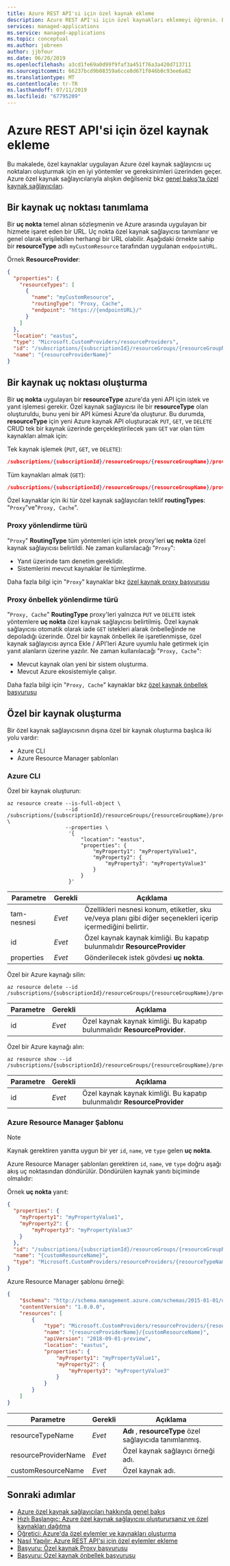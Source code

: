 ```yaml
---
title: Azure REST API'si için özel kaynak ekleme
description: Azure REST API'si için özel kaynakları eklemeyi öğrenin. Bu makalede gereksinimleri ve özel kaynaklar uygulamak istediğiniz uç noktaları için en iyi yol gösterir.
services: managed-applications
ms.service: managed-applications
ms.topic: conceptual
ms.author: jobreen
author: jjbfour
ms.date: 06/20/2019
ms.openlocfilehash: a3cd1fe69a0d99f9faf3a451f76a3a420d713711
ms.sourcegitcommit: 66237bcd9b08359a6cce8d671f846b0c93ee6a82
ms.translationtype: MT
ms.contentlocale: tr-TR
ms.lasthandoff: 07/11/2019
ms.locfileid: "67795209"
---
```

# <a name="adding-custom-resources-to-azure-rest-api"></a>Azure REST API'si için özel kaynak ekleme

Bu makalede, özel kaynaklar uygulayan Azure özel kaynak sağlayıcısı uç noktaları oluşturmak için en iyi yöntemler ve gereksinimleri üzerinden geçer. Azure özel kaynak sağlayıcılarıyla alışkın değilseniz bkz [genel bakış'ta özel kaynak sağlayıcıları](./custom-providers-overview.md).

## <a name="how-to-define-a-resource-endpoint"></a>Bir kaynak uç noktası tanımlama

Bir **uç nokta** temel alınan sözleşmenin ve Azure arasında uygulayan bir hizmete işaret eden bir URL. Uç nokta özel kaynak sağlayıcısı tanımlanır ve genel olarak erişilebilen herhangi bir URL olabilir. Aşağıdaki örnekte sahip bir **resourceType** adlı `myCustomResource` tarafından uygulanan `endpointURL`.

Örnek **ResourceProvider**:

```JSON
{
  "properties": {
    "resourceTypes": [
      {
        "name": "myCustomResource",
        "routingType": "Proxy, Cache",
        "endpoint": "https://{endpointURL}/"
      }
    ]
  },
  "location": "eastus",
  "type": "Microsoft.CustomProviders/resourceProviders",
  "id": "/subscriptions/{subscriptionId}/resourceGroups/{resourceGroupName}/providers/Microsoft.CustomProviders/resourceProviders/{resourceProviderName}",
  "name": "{resourceProviderName}"
}
```

## <a name="building-a-resource-endpoint"></a>Bir kaynak uç noktası oluşturma

Bir **uç nokta** uygulayan bir **resourceType** azure'da yeni API için istek ve yanıt işlemesi gerekir. Özel kaynak sağlayıcısı ile bir **resourceType** olan oluşturuldu, bunu yeni bir API kümesi Azure'da oluşturur. Bu durumda, **resourceType** için yeni Azure kaynak API oluşturacak `PUT`, `GET`, ve `DELETE` CRUD tek bir kaynak üzerinde gerçekleştirilecek yanı `GET` var olan tüm kaynakları almak için:

Tek kaynak işlemek (`PUT`, `GET`, ve `DELETE`):

``` JSON
/subscriptions/{subscriptionId}/resourceGroups/{resourceGroupName}/providers/Microsoft.CustomProviders/resourceProviders/{resourceProviderName}/myCustomResource/{myCustomResourceName}
```

Tüm kaynakları almak (`GET`):

``` JSON
/subscriptions/{subscriptionId}/resourceGroups/{resourceGroupName}/providers/Microsoft.CustomProviders/resourceProviders/{resourceProviderName}/myCustomResource
```

Özel kaynaklar için iki tür özel kaynak sağlayıcıları teklif **routingTypes**: "`Proxy`"ve"`Proxy, Cache`".

### <a name="proxy-routing-type"></a>Proxy yönlendirme türü

"`Proxy`" **RoutingType** tüm yöntemleri için istek proxy'leri **uç nokta** özel kaynak sağlayıcısı belirtildi. Ne zaman kullanılacağı "`Proxy`":

- Yanıt üzerinde tam denetim gereklidir.
- Sistemlerini mevcut kaynaklar ile tümleştirme.

Daha fazla bilgi için "`Proxy`" kaynaklar bkz [özel kaynak proxy başvurusu](./custom-providers-proxy-resource-endpoint-reference.md)

### <a name="proxy-cache-routing-type"></a>Proxy önbellek yönlendirme türü

"`Proxy, Cache`" **RoutingType** proxy'leri yalnızca `PUT` ve `DELETE` istek yöntemlere **uç nokta** özel kaynak sağlayıcısı belirtilmiş. Özel kaynak sağlayıcısı otomatik olarak iade `GET` istekleri alarak önbelleğinde ne depoladığı üzerinde. Özel bir kaynak önbellek ile işaretlenmişse, özel kaynak sağlayıcısı ayrıca Ekle / API'leri Azure uyumlu hale getirmek için yanıt alanların üzerine yazılır. Ne zaman kullanılacağı "`Proxy, Cache`":

- Mevcut kaynak olan yeni bir sistem oluşturma.
- Mevcut Azure ekosistemiyle çalışır.

Daha fazla bilgi için "`Proxy, Cache`" kaynaklar bkz [özel kaynak önbellek başvurusu](./custom-providers-proxy-cache-resource-endpoint-reference.md)

## <a name="creating-a-custom-resource"></a>Özel bir kaynak oluşturma

Bir özel kaynak sağlayıcısının dışına özel bir kaynak oluşturma başlıca iki yolu vardır:

- Azure CLI
- Azure Resource Manager şablonları

### <a name="azure-cli"></a>Azure CLI

Özel bir kaynak oluşturun:

```azurecli-interactive
az resource create --is-full-object \
                   --id /subscriptions/{subscriptionId}/resourceGroups/{resourceGroupName}/providers/Microsoft.CustomProviders/resourceProviders/{resourceProviderName}/{resourceTypeName}/{customResourceName} \
                   --properties \
                    '{
                        "location": "eastus",
                        "properties": {
                            "myProperty1": "myPropertyValue1",
                            "myProperty2": {
                                "myProperty3": "myPropertyValue3"
                            }
                        }
                    }'
```

Parametre | Gerekli | Açıklama
---|---|---
tam-nesnesi | *Evet* | Özellikleri nesnesi konum, etiketler, sku ve/veya planı gibi diğer seçenekleri içerip içermediğini belirtir.
id | *Evet* | Özel kaynak kaynak kimliği. Bu kapatıp bulunmalıdır **ResourceProvider**
properties | *Evet* | Gönderilecek istek gövdesi **uç nokta**.

Özel bir Azure kaynağı silin:

```azurecli-interactive
az resource delete --id /subscriptions/{subscriptionId}/resourceGroups/{resourceGroupName}/providers/Microsoft.CustomProviders/resourceProviders/{resourceProviderName}/{resourceTypeName}/{customResourceName}
```

Parametre | Gerekli | Açıklama
---|---|---
id | *Evet* | Özel kaynak kaynak kimliği. Bu kapatıp bulunmalıdır **ResourceProvider**.

Özel bir Azure kaynağı alın:

```azurecli-interactive
az resource show --id /subscriptions/{subscriptionId}/resourceGroups/{resourceGroupName}/providers/Microsoft.CustomProviders/resourceProviders/{resourceProviderName}/{resourceTypeName}/{customResourceName}
```

Parametre | Gerekli | Açıklama
---|---|---
id | *Evet* | Özel kaynak kaynak kimliği. Bu kapatıp bulunmalıdır **ResourceProvider**

### <a name="azure-resource-manager-template"></a>Azure Resource Manager Şablonu

> [!NOTE]
> Kaynak gerektiren yanıtta uygun bir yer `id`, `name`, ve `type` gelen **uç nokta**.

Azure Resource Manager şablonları gerektiren `id`, `name`, ve `type` doğru aşağı akış uç noktasından döndürülür. Döndürülen kaynak yanıtı biçiminde olmalıdır:

Örnek **uç nokta** yanıt:

``` JSON
{
  "properties": {
    "myProperty1": "myPropertyValue1",
    "myProperty2": {
        "myProperty3": "myPropertyValue3"
    }
  },
  "id": "/subscriptions/{subscriptionId}/resourceGroups/{resourceGroupName}/providers/Microsoft.CustomProviders/resourceProviders/{customResourceName}",
  "name": "{customResourceName}",
  "type": "Microsoft.CustomProviders/resourceProviders/{resourceTypeName}"
}
```

Azure Resource Manager şablonu örneği:

```JSON
{
    "$schema": "http://schema.management.azure.com/schemas/2015-01-01/deploymentTemplate.json#",
    "contentVersion": "1.0.0.0",
    "resources": [
        {
            "type": "Microsoft.CustomProviders/resourceProviders/{resourceTypeName}",
            "name": "{resourceProviderName}/{customResourceName}",
            "apiVersion": "2018-09-01-preview",
            "location": "eastus",
            "properties": {
                "myProperty1": "myPropertyValue1",
                "myProperty2": {
                    "myProperty3": "myPropertyValue3"
                }
            }
        }
    ]
}
```

Parametre | Gerekli | Açıklama
---|---|---
resourceTypeName | *Evet* | **Adı** , **resourceType** özel sağlayıcıda tanımlanmış.
resourceProviderName | *Evet* | Özel kaynak sağlayıcı örneği adı.
customResourceName | *Evet* | Özel kaynak adı.

## <a name="next-steps"></a>Sonraki adımlar

- [Azure özel kaynak sağlayıcıları hakkında genel bakış](./custom-providers-overview.md)
- [Hızlı Başlangıç: Azure özel kaynak sağlayıcısı oluşturursanız ve özel kaynakları dağıtma](./create-custom-provider.md)
- [Öğretici: Azure'da özel eylemler ve kaynakları oluşturma](./tutorial-custom-providers-101.md)
- [Nasıl Yapılır: Azure REST API'si için özel eylemler ekleme](./custom-providers-action-endpoint-how-to.md)
- [Başvuru: Özel kaynak Proxy başvurusu](./custom-providers-proxy-resource-endpoint-reference.md)
- [Başvuru: Özel kaynak önbellek başvurusu](./custom-providers-proxy-cache-resource-endpoint-reference.md)
